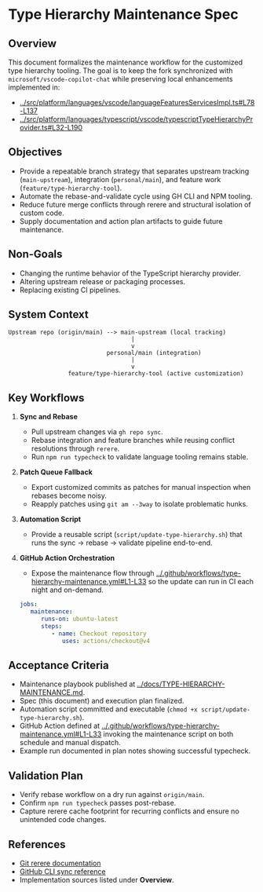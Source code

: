 # Type Hierarchy Maintenance Spec

## Overview
This document formalizes the maintenance workflow for the customized type hierarchy tooling. The goal is to keep the fork synchronized with `microsoft/vscode-copilot-chat` while preserving local enhancements implemented in:
- [../src/platform/languages/vscode/languageFeaturesServicesImpl.ts#L78-L137](../src/platform/languages/vscode/languageFeaturesServicesImpl.ts#L78-L137)
- [../src/platform/languages/typescript/vscode/typescriptTypeHierarchyProvider.ts#L32-L190](../src/platform/languages/typescript/vscode/typescriptTypeHierarchyProvider.ts#L32-L190)

## Objectives
- Provide a repeatable branch strategy that separates upstream tracking (`main-upstream`), integration (`personal/main`), and feature work (`feature/type-hierarchy-tool`).
- Automate the rebase-and-validate cycle using GH CLI and NPM tooling.
- Reduce future merge conflicts through rerere and structural isolation of custom code.
- Supply documentation and action plan artifacts to guide future maintenance.

## Non-Goals
- Changing the runtime behavior of the TypeScript hierarchy provider.
- Altering upstream release or packaging processes.
- Replacing existing CI pipelines.

## System Context
```
Upstream repo (origin/main) --> main-upstream (local tracking)
                                   |
                                   v
                            personal/main (integration)
                                   |
                                   v
                 feature/type-hierarchy-tool (active customization)
```

## Key Workflows
1. **Sync and Rebase**
   - Pull upstream changes via `gh repo sync`.
   - Rebase integration and feature branches while reusing conflict resolutions through `rerere`.
   - Run `npm run typecheck` to validate language tooling remains stable.

2. **Patch Queue Fallback**
   - Export customized commits as patches for manual inspection when rebases become noisy.
   - Reapply patches using `git am --3way` to isolate problematic hunks.

3. **Automation Script**
   - Provide a reusable script (`script/update-type-hierarchy.sh`) that runs the sync → rebase → validate pipeline end-to-end.
4. **GitHub Action Orchestration**
   - Expose the maintenance flow through [../.github/workflows/type-hierarchy-maintenance.yml#L1-L33](../.github/workflows/type-hierarchy-maintenance.yml#L1-L33) so the update can run in CI each night and on-demand.
    ```yaml
    jobs:
       maintenance:
          runs-on: ubuntu-latest
          steps:
             - name: Checkout repository
                uses: actions/checkout@v4
    ```

## Acceptance Criteria
- Maintenance playbook published at [../docs/TYPE-HIERARCHY-MAINTENANCE.md](../docs/TYPE-HIERARCHY-MAINTENANCE.md).
- Spec (this document) and execution plan finalized.
- Automation script committed and executable (`chmod +x script/update-type-hierarchy.sh`).
- GitHub Action defined at [../.github/workflows/type-hierarchy-maintenance.yml#L1-L33](../.github/workflows/type-hierarchy-maintenance.yml#L1-L33) invoking the maintenance script on both schedule and manual dispatch.
- Example run documented in plan notes showing successful typecheck.

## Validation Plan
- Verify rebase workflow on a dry run against `origin/main`.
- Confirm `npm run typecheck` passes post-rebase.
- Capture rerere cache footprint for recurring conflicts and ensure no unintended code changes.

## References
- [Git rerere documentation](https://git-scm.com/docs/git-rerere)
- [GitHub CLI sync reference](https://cli.github.com/manual/gh_repo_sync)
- Implementation sources listed under **Overview**.
